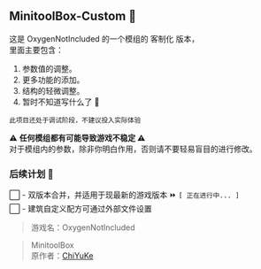 ## MinitoolBox-Custom 🔧
这是 OxygenNotIncluded 的一个模组的 客制化 版本，  
里面主要包含：  
1. 参数值的调整。
2. 更多功能的添加。
3. 结构的轻微调整。
4. 暂时不知道写什么了 🫠

```
此项目还处于调试阶段，不建议投入实际体验
```
⚠️ **任何模组都有可能导致游戏不稳定 ⚠️**  
对于模组内的参数，除非你明白作用，否则请不要轻易盲目的进行修改。  

### 后续计划 📑
⬜ - 双版本合并，并适用于现最新的游戏版本 ⏩ `[ 正在进行中... ]`  
⬜ - 建筑自定义配方可通过外部文件设置

> 游戏名：OxygenNotIncluded

> MinitoolBox  
原作者：[ChiYuKe][link-author]

<!--以下是链接转储部分-->
[link-author]: https://github.com/ChiYuKe
